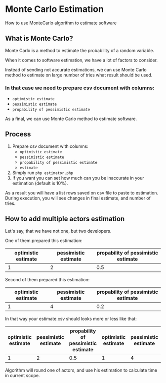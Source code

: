 # Monte Carlo Estimation

How to use MonteCarlo algorithm to estimate software

## What is Monte Carlo?

Monte Carlo is a method to estimate the probability of a random variable.

When it comes to software estimation, we have a lot of factors to consider.

Instead of sending not accurate estimations, we can use Monte Carlo method to estimate on large number of tries what
result should be used.

### In that case we need to prepare csv document with columns:

- `optimistic estimate`
- `pessimistic estimate`
- `propability of pessimistic estimate`

As a final, we can use Monte Carlo method to estimate software.

## Process

1. Prepare csv document with columns:
    - `optimistic estimate`
    - `pessimistic estimate`
    - `propability of pessimistic estimate`
    - `estimate`
2. Simply run `php estimator.php`
3. If you want you can set how much can you be inaccurate in your estimation (default is 10%).

As a result you will have a list rows saved on csv file to paste to estimation. During execution, you will see changes
in final estimate, and number of tries.

## How to add multiple actors estimation

Let's say, that we have not one, but two developers.

One of them prepared this estimation:

| optimistic estimate | pessimistic estimate | propability of pessimistic estimate |
|-------------------|-------------------|-------------------------------|
| 1                 | 2                 | 0.5                           |

Second of them prepared this estimation:

| optimistic estimate | pessimistic estimate | propability of pessimistic estimate |
|-------------------|-------------------|-------------------------------|
| 1                 | 4                 | 0.2                           |

In that way your estimate.csv should looks more or less like that:

| optimistic estimate | pessimistic estimate | propability of pessimistic estimate | optimistic estimate | pessimistic estimate | propability of pessimistic estimate |
| --- | --- | --- | --- | --- | --- |
| 1 | 2 | 0.5 | 1 | 4 | 0.2 |

Algorithm will round one of actors, and use his estimation to calculate time in current scope.